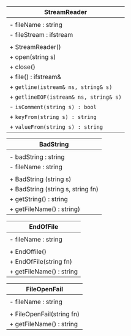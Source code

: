 | StreamReader                                    |
| ----------------------------------------------- |
|                                                 |
| - fileName : string                             |
| - fileStream : ifstream                         |
|                                                 |
| + StreamReader()                                |
| + open(string s)                                |
| + close()                                       |
| + file() : ifstream&                            |
| + `getline(istream& ns, string& s)`             |
| + `getlineEOF(istream& ns, string& s)`          |
| - `isComment(string s) : bool`                  |
| + `keyFrom(string s) : string`                  |
| + `valueFrom(string s) : string`                |

| BadString                         |
| --------------------------------- |
|                                   |
| - badString : string              |
| - fileName : string               |
|                                   |
| + BadString (string s)            |
| + BadString (string s, string fn) |
| + getString() : string            |
| + getFileName() : string)         |

| EndOfFile                  |
| -------------------------- |
|                            |
| - fileName : string        |
|                            |
| + EndOffile()              |
| + EndOfFile(string fn)     |
| + getFileName() : string   |

| FileOpenFail                |
| --------------------------- |
|                             |
| - fileName : string         |
|                             |
| + FileOpenFail(string fn)   |
| + getFileName() : string    |